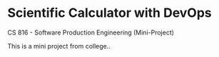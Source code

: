 # Scientific Calculator with DevOps
CS 816 - Software Production Engineering (Mini-Project)


This is a mini project from college..




